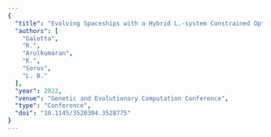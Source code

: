```yaml
---
{
  "title": "Evolving Spaceships with a Hybrid L.-system Constrained Optimisation Evolutionary Algorithm",
  "authors": [
    "Galotta",
    "R.",
    "Arulkumaran",
    "K.",
    "Soros",
    "L. B."
  ],
  "year": 2022,
  "venue": "Genetic and Evolutionary Computation Conference",
  "type": "Conference",
  "doi": "10.1145/3520304.3528775"
}
---
```


